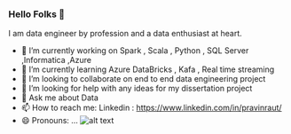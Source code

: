 ### Hello Folks 👋


I am data engineer by profession and a data enthusiast at heart.

- 🔭 I’m currently working on Spark , Scala , Python , SQL Server ,Informatica ,Azure
- 🌱 I’m currently learning  Azure DataBricks , Kafa , Real time streaming
- 👯 I’m looking to collaborate on end to end data engineering project
- 🤔 I’m looking for help with any ideas for my dissertation project
- 💬 Ask me about Data
- 📫 How to reach me: Linkedin : https://www.linkedin.com/in/pravinraut/
- 😄 Pronouns: ...
![alt text](http://https://upload.wikimedia.org/wikipedia/commons/f/f3/Apache_Spark_logo.svg)



